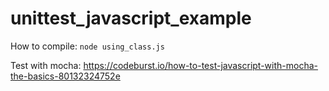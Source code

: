 # unittest_javascript_example

How to compile: `node using_class.js`

Test with mocha: https://codeburst.io/how-to-test-javascript-with-mocha-the-basics-80132324752e